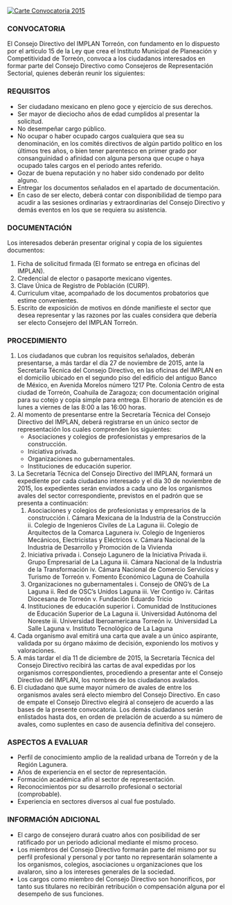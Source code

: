 
<span class="contenido-imagen-previa"><a href="convocatoria-2015/cartel-convocatoria-2015.jpg"><img class="img-responsive" src="convocatoria-2015/cartel-convocatoria-2015-chico.jpg" alt="Carte Convocatoria 2015"></a></span>

### CONVOCATORIA

El Consejo Directivo del IMPLAN Torreón, con fundamento en lo dispuesto por el artículo 15 de la Ley que crea el Instituto Municipal de Planeación y Competitividad de Torreón, convoca a los ciudadanos interesados en formar parte del Consejo Directivo como Consejeros de Representación Sectorial, quienes deberán reunir los siguientes:

### REQUISITOS

* Ser ciudadano mexicano en pleno goce y ejercicio de sus derechos.
* Ser mayor de dieciocho años de edad cumplidos al presentar la solicitud.
* No desempeñar cargo público.
* No ocupar o haber ocupado cargos cualquiera que sea su denominación, en los comités directivos de algún partido político en los últimos tres años, o bien tener parentesco en primer grado por consanguinidad o afinidad con alguna persona que ocupe o haya ocupado tales cargos en el periodo antes referido.
* Gozar de buena reputación y no haber sido condenado por delito alguno.
* Entregar los documentos señalados en el apartado de documentación.
* En caso de ser electo, deberá contar con disponibilidad de tiempo para acudir a las sesiones ordinarias y extraordinarias del Consejo Directivo y demás eventos en los que se requiera su asistencia.

### DOCUMENTACIÓN

Los interesados deberán presentar original y copia de los siguientes documentos:

1. Ficha de solicitud firmada (El formato se entrega en oficinas del IMPLAN).
2. Credencial de elector o pasaporte mexicano vigentes.
3. Clave Única de Registro de Población (CURP).
4. Curriculum vitae, acompañado de los documentos probatorios que estime convenientes.
5. Escrito de exposición de motivos en dónde manifieste el sector que desea representar y las razones por las cuales considera que debería ser electo Consejero del IMPLAN Torreón.

### PROCEDIMIENTO

1. Los ciudadanos que cubran los requisitos señalados, deberán presentarse, a más tardar el día 27 de noviembre de 2015, ante la Secretaría Técnica del Consejo Directivo, en las oficinas del IMPLAN en el domicilio ubicado en el segundo piso del edificio del antiguo Banco de México, en Avenida Morelos número 1217 Pte. Colonia Centro de esta ciudad de Torreón, Coahuila de Zaragoza; con documentación original para su cotejo y copia simple para entrega. El horario de atención es de lunes a viernes de las 8:00 a las 16:00 horas.
2. Al momento de presentarse entre la Secretaría Técnica del Consejo Directivo del IMPLAN, deberá registrarse en un único sector de representación los cuales comprenden los siguientes:
    * Asociaciones y colegios de profesionistas y empresarios de la construcción.
    * Iniciativa privada.
    * Organizaciones no gubernamentales.
    * Instituciones de educación superior.
3. La Secretaría Técnica del Consejo Directivo del IMPLAN, formará un expediente por cada ciudadano interesado y el día 30 de noviembre de 2015, los expedientes serán enviados a cada uno de los organismos avales del sector correspondiente, previstos en el padrón que se presenta a continuación:
    1. Asociaciones y colegios de profesionistas y empresarios de la construcción
        i. Cámara Mexicana de la Industria de la Construcción
        ii. Colegio de Ingenieros Civiles de La Laguna
        iii. Colegio de Arquitectos de la Comarca Lagunera
        iv. Colegio de Ingenieros Mecánicos, Electricistas y Eléctricos
        v. Cámara Nacional de la Industria de Desarrollo y Promoción de la Vivienda
    2. Iniciativa privada
        i. Consejo Lagunero de la Iniciativa Privada
        ii. Grupo Empresarial de La Laguna
        iii. Cámara Nacional de la Industria de la Transformación
        iv. Cámara Nacional de Comercio Servicios y Turismo de Torreón
        v. Fomento Económico Laguna de Coahuila
    3. Organizaciones no gubernamentales
        i. Consejo de ONG’s de La Laguna
        ii. Red de OSC’s Unidos Laguna
        iii. Ver Contigo
        iv. Cáritas Diocesana de Torreón
        v. Fundación Eduardo Tricio
    4. Instituciones de educación superior
        i. Comunidad de Instituciones de Educación Superior de La Laguna
        ii. Universidad Autónoma del Noreste
        iii. Universidad Iberoamericana Torreón
        iv. Universidad La Salle Laguna
        v. Instituto Tecnológico de La Laguna
4. Cada organismo aval emitirá una carta que avale a un único aspirante, validada por su órgano máximo de decisión, exponiendo los motivos y valoraciones.
5. A más tardar el día 11 de diciembre de 2015, la Secretaría Técnica del Consejo Directivo recibirá las cartas de aval expedidas por los organismos correspondientes, procediendo a presentar ante el Consejo Directivo del IMPLAN, los nombres de los ciudadanos avalados.
6. El ciudadano que sume mayor número de avales de entre los organismos avales será electo miembro del Consejo Directivo. En caso de empate el Consejo Directivo elegirá al consejero de acuerdo a las bases de la presente convocatoria. Los demás ciudadanos serán enlistados hasta dos, en orden de prelación de acuerdo a su número de avales, como suplentes en caso de ausencia definitiva del consejero.

### ASPECTOS A EVALUAR

* Perfil de conocimiento amplio de la realidad urbana de Torreón y de la Región Lagunera.
* Años de experiencia en el sector de representación.
* Formación académica afín al sector de representación.
* Reconocimientos por su desarrollo profesional o sectorial (comprobable).
* Experiencia en sectores diversos al cual fue postulado.

### INFORMACIÓN ADICIONAL

* El cargo de consejero durará cuatro años con posibilidad de ser ratificado por un periodo adicional mediante el mismo proceso.
* Los miembros del Consejo Directivo formarán parte del mismo por su perfil profesional y personal y por tanto no representarán solamente a los organismos, colegios, asociaciones u organizaciones que los avalaron, sino a los intereses generales de la sociedad.
* Los cargos como miembro del Consejo Directivo son honoríficos, por tanto sus titulares no recibirán retribución o compensación alguna por el desempeño de sus funciones.
